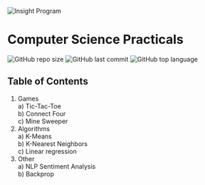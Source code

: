 ![Insight Program](https://img.shields.io/badge/Insight-Artificial%20Intelligence-lightgrey&?style=for-the-badge&color=lightgrey)  

# Computer Science Practicals  
![GitHub repo size](https://img.shields.io/github/repo-size/ileefmans/CS-Practicals?style=plastic)
![GitHub last commit](https://img.shields.io/github/last-commit/ileefmans/CS-Practicals?style=plastic)
![GitHub top language](https://img.shields.io/github/languages/top/ileefmans/CS-Practicals?style=plastic)  
  
  
## Table of Contents  
  
  1) Games  
    a) Tic-Tac-Toe  
    b) Connect Four  
    c) Mine Sweeper  
  2) Algorithms  
    a) K-Means  
    b) K-Nearest Neighbors  
    c) Linear regression  
  3) Other  
    a) NLP Sentiment Analysis  
    b) Backprop

